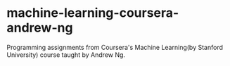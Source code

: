 # machine-learning-coursera-andrew-ng
Programming assignments from Coursera's Machine Learning(by Stanford University) course taught by Andrew Ng.

